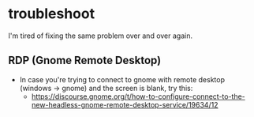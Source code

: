 # troubleshoot
I'm tired of fixing the same problem over and over again. 

## RDP (Gnome Remote Desktop)

- In case you're trying to connect to gnome with remote desktop (windows -> gnome) and the screen is blank, try this:
  - https://discourse.gnome.org/t/how-to-configure-connect-to-the-new-headless-gnome-remote-desktop-service/19634/12
